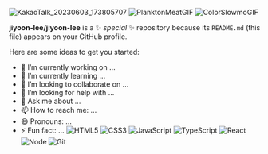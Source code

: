 ![KakaoTalk_20230603_173805707](https://github.com/jiyoon-lee/jiyoon-lee/assets/59562141/74cd32ba-415a-47a9-a015-f6b34d93241a)
![PlanktonMeatGIF](https://github.com/jiyoon-lee/jiyoon-lee/assets/59562141/cf5897e6-68e3-413f-a7f5-20ad371e0ff5)
![ColorSlowmoGIF](https://github.com/jiyoon-lee/jiyoon-lee/assets/59562141/4b11a872-f6f3-4c52-b75a-f485da17b528)


**jiyoon-lee/jiyoon-lee** is a ✨ _special_ ✨ repository because its `README.md` (this file) appears on your GitHub profile.

Here are some ideas to get you started:

- 🔭 I’m currently working on ...
- 🌱 I’m currently learning ...
- 👯 I’m looking to collaborate on ...
- 🤔 I’m looking for help with ...
- 💬 Ask me about ...
- 📫 How to reach me: ...
- 😄 Pronouns: ...
- ⚡ Fun fact: ...
![HTML5](https://img.shields.io/badge/-HTML5-F05032?style=for-the-badge&logo=html5&logoColor=ffffff)
![CSS3](https://img.shields.io/badge/-CSS3-007ACC?style=for-the-badge&logo=css3)
![JavaScript](https://img.shields.io/badge/-JavaScript-%23F7DF1C?style=for-the-badge&logo=javascript&logoColor=000000&labelColor=%23FFCE5A)
![TypeScript](https://img.shields.io/badge/-TypeScript-007ACC?style=for-the-badge&logo=javascript&logoColor=white)
![React](https://img.shields.io/badge/-React-222222?style=for-the-badge&logo=react)
![Node](https://img.shields.io/badge/-Nodejs-007ACC?style=for-the-badge&logo=Node.js&logoColor=white)
![Git](https://img.shields.io/badge/-Git-F05032?style=for-the-badge&logo=git&logoColor=ffffff)

